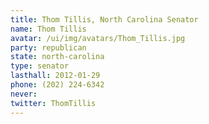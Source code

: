 ```yaml
---
title: Thom Tillis, North Carolina Senator
name: Thom Tillis
avatar: /ui/img/avatars/Thom_Tillis.jpg
party: republican
state: north-carolina
type: senator
lasthall: 2012-01-29
phone: (202) 224-6342
never: 
twitter: ThomTillis
---
```

